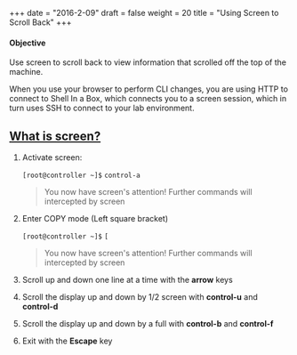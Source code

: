 +++
date = "2016-2-09"
draft = false
weight = 20
title = "Using Screen to Scroll Back"
+++

#### Objective
Use screen to scroll back to view information that scrolled off the top of the machine.

When you use your browser to perform CLI changes, you are using HTTP to connect to Shell In a Box, which connects you to a screen session, which in turn uses SSH to connect to your lab environment.


## [What is screen?](https://en.wikipedia.org/wiki/GNU_Screen)

1. Activate screen: 

    `[root@controller ~]$` `control-a`

    > You now have screen's attention!
    > Further commands will intercepted by screen
   
2. Enter COPY mode (Left square bracket)

    `[root@controller ~]$` `[`

    > You now have screen's attention!
    > Further commands will intercepted by screen

3. Scroll up and down one line at a time with the **arrow** keys

4. Scroll the display up and down by 1/2 screen with **control-u** and **control-d**

5. Scroll the display up and down by a full with **control-b** and **control-f**

2. Exit with the **Escape** key
